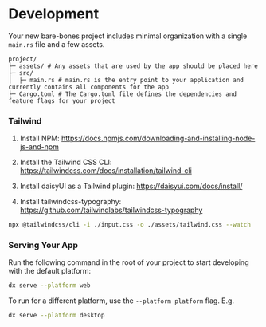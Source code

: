 # Development

Your new bare-bones project includes minimal organization with a single `main.rs` file and a few assets.

```
project/
├─ assets/ # Any assets that are used by the app should be placed here
├─ src/
│  ├─ main.rs # main.rs is the entry point to your application and currently contains all components for the app
├─ Cargo.toml # The Cargo.toml file defines the dependencies and feature flags for your project
```

### Tailwind

1. Install NPM: https://docs.npmjs.com/downloading-and-installing-node-js-and-npm

2. Install the Tailwind CSS CLI: https://tailwindcss.com/docs/installation/tailwind-cli

3. Install daisyUI as a Tailwind plugin: https://daisyui.com/docs/install/ 

4. Install tailwindcss-typography: https://github.com/tailwindlabs/tailwindcss-typography

```bash
npx @tailwindcss/cli -i ./input.css -o ./assets/tailwind.css --watch
```

### Serving Your App

Run the following command in the root of your project to start developing with the default platform:

```bash
dx serve --platform web
```

To run for a different platform, use the `--platform platform` flag. E.g.
```bash
dx serve --platform desktop
```

